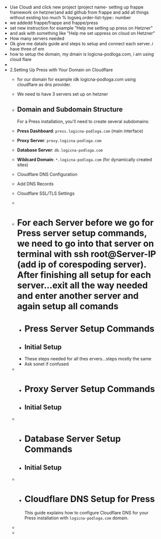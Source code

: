 - Use Cloudi and click new project (project name- setting up frappe framework on hetzner)and add github from frappe and add all things without exiding too much %
  logseq.order-list-type:: number
- we addedd frappe/frappe and frappe/press
- set new instruction for example "Help me setting up press on Hetzner"
- and ask with something like "Help me set uppress on cloud on Hetzner"
- How many servers needed
- Ok give me datails guide and steps to setup and connect each server..i have three of em
- how to setup the domain, my dmain is logicna-podloga.com, i am using cloud flare
-
- 2.Setting Up Press with Your Domain on Cloudflare
	- for our domain for example idk logicna-podloga.com using cloudflare as dns provider.
	- We need to have 3 servers set up on hetzner
	- ## Domain and Subdomain Structure
	  
	  For a Press installation, you'll need to create several subdomains:
	- **Press Dashboard**: `press.logicna-podloga.com` (main interface)
	- **Proxy Server**: `proxy.logicna-podloga.com`
	- **Database Server**: `db.logicna-podloga.com`
	- **Wildcard Domain**: `*.logicna-podloga.com` (for dynamically created sites)
	- Cloudflare DNS Configuration
	- Add DNS Records
	- Cloudflare SSL/TLS Settings
	-
	- # For each Server before we go for Press server setup commands, we need to go into that server on terminal with ssh root@Server-IP (add ip of corespoding server). After finishing all setup for each server...exit all the way needed and enter another server and again setup all comands
		- # Press Server Setup Commands
		- ## Initial Setup
		- These steps needed for all thes ervers...steps mostly the same
		- Ask sonet if confused
	-
		- # Proxy Server Setup Commands
		- ## Initial Setup
	-
		- # Database Server Setup Commands
		- ## Initial Setup
	-
		- # Cloudflare DNS Setup for Press
		  
		  This guide explains how to configure Cloudflare DNS for your Press installation with `logicna-podloga.com` domain.
	-
	-